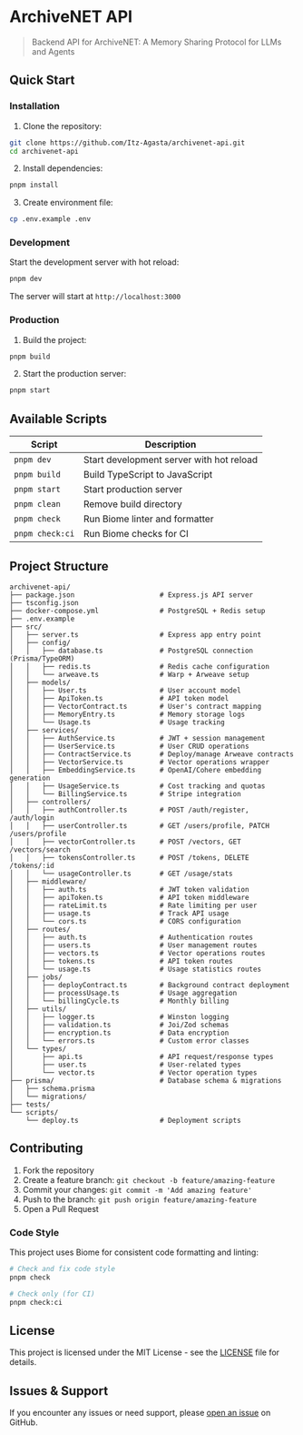 # ArchiveNET API

> Backend API for ArchiveNET: A Memory Sharing Protocol for LLMs and Agents

## Quick Start

### Installation

1. Clone the repository:

```bash
git clone https://github.com/Itz-Agasta/archivenet-api.git
cd archivenet-api
```

2. Install dependencies:

```bash
pnpm install
```

3. Create environment file:

```bash
cp .env.example .env
```

### Development

Start the development server with hot reload:

```bash
pnpm dev
```

The server will start at `http://localhost:3000`

### Production

1. Build the project:

```bash
pnpm build
```

2. Start the production server:

```bash
pnpm start
```

## Available Scripts

| Script          | Description                              |
| --------------- | ---------------------------------------- |
| `pnpm dev`      | Start development server with hot reload |
| `pnpm build`    | Build TypeScript to JavaScript           |
| `pnpm start`    | Start production server                  |
| `pnpm clean`    | Remove build directory                   |
| `pnpm check`    | Run Biome linter and formatter           |
| `pnpm check:ci` | Run Biome checks for CI                  |

## Project Structure

```
archivenet-api/
├── package.json                     # Express.js API server
├── tsconfig.json
├── docker-compose.yml               # PostgreSQL + Redis setup
├── .env.example
├── src/
│   ├── server.ts                    # Express app entry point
│   ├── config/
│   │   ├── database.ts              # PostgreSQL connection (Prisma/TypeORM)
│   │   ├── redis.ts                 # Redis cache configuration
│   │   └── arweave.ts               # Warp + Arweave setup
│   ├── models/
│   │   ├── User.ts                  # User account model
│   │   ├── ApiToken.ts              # API token model
│   │   ├── VectorContract.ts        # User's contract mapping
│   │   ├── MemoryEntry.ts           # Memory storage logs
│   │   └── Usage.ts                 # Usage tracking
│   ├── services/
│   │   ├── AuthService.ts           # JWT + session management
│   │   ├── UserService.ts           # User CRUD operations
│   │   ├── ContractService.ts       # Deploy/manage Arweave contracts
│   │   ├── VectorService.ts         # Vector operations wrapper
│   │   ├── EmbeddingService.ts      # OpenAI/Cohere embedding generation
│   │   ├── UsageService.ts          # Cost tracking and quotas
│   │   └── BillingService.ts        # Stripe integration
│   ├── controllers/
│   │   ├── authController.ts        # POST /auth/register, /auth/login
│   │   ├── userController.ts        # GET /users/profile, PATCH /users/profile
│   │   ├── vectorController.ts      # POST /vectors, GET /vectors/search
│   │   ├── tokensController.ts      # POST /tokens, DELETE /tokens/:id
│   │   └── usageController.ts       # GET /usage/stats
│   ├── middleware/
│   │   ├── auth.ts                  # JWT token validation
│   │   ├── apiToken.ts              # API token middleware
│   │   ├── rateLimit.ts             # Rate limiting per user
│   │   ├── usage.ts                 # Track API usage
│   │   └── cors.ts                  # CORS configuration
│   ├── routes/
│   │   ├── auth.ts                  # Authentication routes
│   │   ├── users.ts                 # User management routes
│   │   ├── vectors.ts               # Vector operations routes
│   │   ├── tokens.ts                # API token routes
│   │   └── usage.ts                 # Usage statistics routes
│   ├── jobs/
│   │   ├── deployContract.ts        # Background contract deployment
│   │   ├── processUsage.ts          # Usage aggregation
│   │   └── billingCycle.ts          # Monthly billing
│   ├── utils/
│   │   ├── logger.ts                # Winston logging
│   │   ├── validation.ts            # Joi/Zod schemas
│   │   ├── encryption.ts            # Data encryption
│   │   └── errors.ts                # Custom error classes
│   └── types/
│       ├── api.ts                   # API request/response types
│       ├── user.ts                  # User-related types
│       └── vector.ts                # Vector operation types
├── prisma/                          # Database schema & migrations
│   ├── schema.prisma
│   └── migrations/
├── tests/
└── scripts/
    └── deploy.ts                    # Deployment scripts
```

## Contributing

1. Fork the repository
2. Create a feature branch: `git checkout -b feature/amazing-feature`
3. Commit your changes: `git commit -m 'Add amazing feature'`
4. Push to the branch: `git push origin feature/amazing-feature`
5. Open a Pull Request

### Code Style

This project uses Biome for consistent code formatting and linting:

```bash
# Check and fix code style
pnpm check

# Check only (for CI)
pnpm check:ci
```

## License

This project is licensed under the MIT License - see the [LICENSE](LICENSE) file for details.

## Issues & Support

If you encounter any issues or need support, please [open an issue](../../issues) on GitHub.
